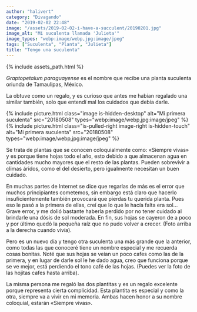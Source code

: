 ```yaml
---
author: "halivert"
category: "Divagando"
date: "2019-02-02 22:48"
image: "/assets/2019-02-02-i-have-a-succulent/20190201.jpg"
image_alt: "Mi suculenta llamada 'Julieta'"
image_types: "webp:image/webp,jpg:image/jpeg"
tags: ["Suculenta", "Planta", "Julieta"]
title: "Tengo una suculenta"
---
```


{% include assets_path.html %}

_Graptopetalum paraguayense_ es el nombre que recibe una planta suculenta
oriunda de Tamaulipas, México.

La obtuve como un regalo, y es curioso que antes me habían regalado una similar
también, solo que entendí mal los cuidados que debía darle.

<!-- Seguir leyendo -->

<article>
  {%
    include picture.html
      class="image is-hidden-desktop"
      alt="Mi primera suculenta"
      src="20180508"
      types="webp:image/webp,jpg:image/jpeg"
  %}
  {%
    include picture.html
      class="is-pulled-right image-right is-hidden-touch"
      alt="Mi primera suculenta"
      src="20180508"
      types="webp:image/webp,jpg:image/jpeg"
  %}
</article>

Se trata de plantas que se conocen coloquialmente como: «Siempre vivas» y es
porque tiene hojas todo el año, esto debido a que almacenan agua en cantidades
mucho mayores que el resto de las plantas. Pueden sobrevivir a climas áridos,
como el del desierto, pero igualmente necesitan un buen cuidado.

En muchas partes de Internet se dice que regarlas de más es el error que muchos
principiantes cometemos, sin embargo está claro que hacerlo insuficientemente
también provocará que pierdas tu querida planta. Pues eso le pasó a la primera
de ellas, creí que lo que le hacía falta era sol... Grave error, y me dolió
bastante haberla perdido por no tener cuidado al brindarle una dósis de sol
moderada. En fin, sus hojas se cayeron de a poco y por último quedó la pequeña
raíz que no pudo volver a crecer. (Foto arriba a la derecha cuando vivía).

Pero es un nuevo día y tengo otra suculenta una más grande que la anterior, como
todas las que conoceré tiene un nombre especial y me recuerda cosas bonitas.
Noté que sus hojas se veían un poco cafes como las de la primera, y en lugar de
darle sol le he dado agua, creo que funciona porque se ve mejor, está perdiendo
el tono café de las hojas. (Puedes ver la foto de las hojitas cafes hasta
arriba).

La misma persona me regaló las dos plantitas y es un regalo excelente porque
representa cierta complicidad. Esta plantita es especial y como la otra, siempre
va a vivir en mi memoria. Ambas hacen honor a su nombre coloquial, estarán
«Siempre vivas».
